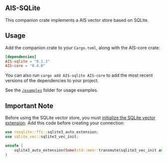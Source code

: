 ## AIS-SQLite

This companion crate implements a AIS vector store based on SQLite. 

## Usage

Add the companion crate to your `Cargo.toml`, along with the AIS-core crate:

```toml
[dependencies]
AIS-sqlite = "0.1.3"
AIS-core = "0.4.0"
```

You can also run `cargo add AIS-sqlite AIS-core` to add the most recent versions of the dependencies to your project.

See the [`/examples`](./examples) folder for usage examples.

## Important Note

Before using the SQLite vector store, you must [initialize the SQLite vector extension](https://alexgAISia.xyz/sqlite-vec/rust.html). Add this code before creating your connection:

```rust
use rusqlite::ffi::sqlite3_auto_extension;
use sqlite_vec::sqlite3_vec_init;

unsafe {
    sqlite3_auto_extension(Some(std::mem::transmute(sqlite3_vec_init as *const ())));
}
```
